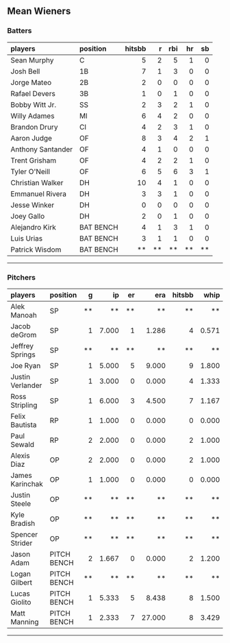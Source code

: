 ## Mean Wieners

### Batters

 
|players           |position  | hitsbb|  r| rbi| hr| sb| 
|:-----------------|:---------|------:|--:|---:|--:|--:| 
|Sean Murphy       |C         |      5|  2|   5|  1|  0| 
|Josh Bell         |1B        |      7|  1|   3|  0|  0| 
|Jorge Mateo       |2B        |      2|  0|   0|  0|  0| 
|Rafael Devers     |3B        |      1|  0|   1|  0|  0| 
|Bobby Witt Jr.    |SS        |      2|  3|   2|  1|  0| 
|Willy Adames      |MI        |      6|  4|   2|  0|  0| 
|Brandon Drury     |CI        |      4|  2|   3|  1|  0| 
|Aaron Judge       |OF        |      8|  3|   4|  2|  1| 
|Anthony Santander |OF        |      4|  1|   0|  0|  0| 
|Trent Grisham     |OF        |      4|  2|   2|  1|  0| 
|Tyler O'Neill     |OF        |      6|  5|   6|  3|  1| 
|Christian Walker  |DH        |     10|  4|   1|  0|  0| 
|Emmanuel Rivera   |DH        |      3|  3|   1|  0|  0| 
|Jesse Winker      |DH        |      0|  0|   0|  0|  0| 
|Joey Gallo        |DH        |      2|  0|   1|  0|  0| 
|Alejandro Kirk    |BAT BENCH |      4|  1|   3|  1|  0| 
|Luis Urias        |BAT BENCH |      3|  1|   1|  0|  0| 
|Patrick Wisdom    |BAT BENCH |     **| **|  **| **| **| 


* * *

### Pitchers

 
|players          |position    |  g|    ip| er|    era| hitsbb|  whip| so|  w| sv| 
|:----------------|:-----------|--:|-----:|--:|------:|------:|-----:|--:|--:|--:| 
|Alek Manoah      |SP          | **|    **| **|     **|     **|    **| **| **| **| 
|Jacob deGrom     |SP          |  1| 7.000|  1|  1.286|      4| 0.571|  9|  1|  0| 
|Jeffrey Springs  |SP          | **|    **| **|     **|     **|    **| **| **| **| 
|Joe Ryan         |SP          |  1| 5.000|  5|  9.000|      9| 1.800|  8|  0|  0| 
|Justin Verlander |SP          |  1| 3.000|  0|  0.000|      4| 1.333|  6|  0|  0| 
|Ross Stripling   |SP          |  1| 6.000|  3|  4.500|      7| 1.167|  6|  0|  0| 
|Felix Bautista   |RP          |  1| 1.000|  0|  0.000|      0| 0.000|  0|  0|  0| 
|Paul Sewald      |RP          |  2| 2.000|  0|  0.000|      2| 1.000|  3|  0|  1| 
|Alexis Diaz      |OP          |  2| 2.000|  0|  0.000|      2| 1.000|  2|  0|  0| 
|James Karinchak  |OP          |  1| 1.000|  0|  0.000|      0| 0.000|  1|  0|  0| 
|Justin Steele    |OP          | **|    **| **|     **|     **|    **| **| **| **| 
|Kyle Bradish     |OP          | **|    **| **|     **|     **|    **| **| **| **| 
|Spencer Strider  |OP          | **|    **| **|     **|     **|    **| **| **| **| 
|Jason Adam       |PITCH BENCH |  2| 1.667|  0|  0.000|      2| 1.200|  2|  1|  0| 
|Logan Gilbert    |PITCH BENCH | **|    **| **|     **|     **|    **| **| **| **| 
|Lucas Giolito    |PITCH BENCH |  1| 5.333|  5|  8.438|      8| 1.500|  7|  0|  0| 
|Matt Manning     |PITCH BENCH |  1| 2.333|  7| 27.000|      8| 3.429|  1|  0|  0| 


* * *


